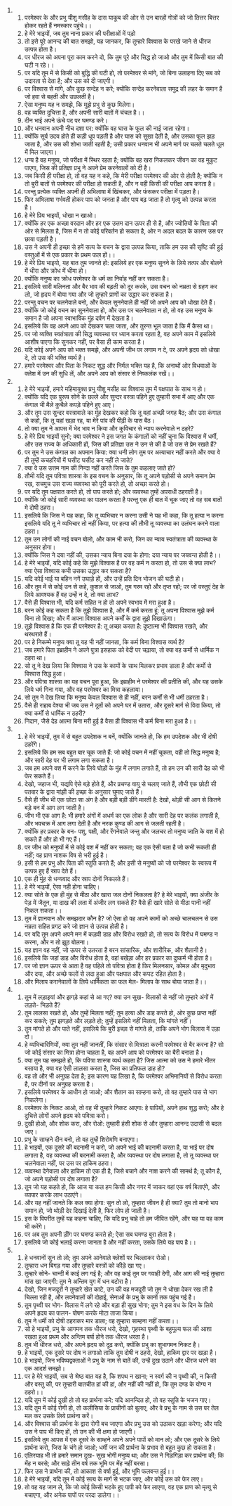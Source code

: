 <ol>
  <li>
    <ol>
      <li>परमेश्वर के और प्रभु यीशु मसीह के दास याकूब की ओर से उन बारहों गोत्रों को जो तित्तर बित्तर होकर रहते हैं नमस्कार पहुंचे।।</li>
      <li>हे मेरे भाइयों, जब तुम नाना प्रकार की परीक्षाओं में पड़ो</li>
      <li>तो इसे पूरे आनन्द की बात समझो, यह जानकर, कि तुम्हारे विश्वास के परखे जाने से धीरज उत्पन्न होता है।</li>
      <li>पर धीरज को अपना पूरा काम करने दो, कि तुम पूरे और सिद्ध हो जाओ और तुम में किसी बात की घटी न रहे।।</li>
      <li>पर यदि तुम में से किसी को बुद्धि की घटी हो, तो परमेश्वर से मांगे, जो बिना उलाहना दिए सब को उदारता से देता है; और उस को दी जाएगी।</li>
      <li>पर विश्वास से मांगे, और कुछ सन्देह न करे; क्योंकि सन्देह करनेवाला समुद्र की लहर के समान है जो हवा से बहती और उछलती है।</li>
      <li>ऐसा मनुष्य यह न समझे, कि मुझे प्रभु से कुछ मिलेगा।</li>
      <li>वह व्यक्ति दुचित्ता है, और अपनी सारी बातों में चंचल है।।</li>
      <li>दीन भाई अपने ऊंचे पद पर घमण्ड करे।</li>
      <li>और धनवान अपनी नीच दशा पर: क्योंकि वह घास के फूल की नाई जाता रहेगा।</li>
      <li>क्योंकि सूर्य उदय होते ही कड़ी धूप पड़ती है और घास को सुखा देती है, और उसका फूल झड़ जाता है, और उस की शोभा जाती रहती है; उसी प्रकार धनवान भी अपने मार्ग पर चलते चलते धूल में मिल जाएगा।</li>
      <li>धन्य है वह मनुष्य, जो परीक्षा में स्थिर रहता है; क्योंकि वह खरा निकलकर जीवन का वह मुकुट पाएगा, जिस की प्रतिज्ञा प्रभु ने अपने प्रेम करनेवालों को दी है।</li>
      <li>जब किसी ही परीक्षा हो, तो वह यह न कहे, कि मेरी परीक्षा परमेश्वर की ओर से होती है; क्योंकि न तो बुरी बातों से परमेश्वर की परीक्षा हो सकती है, और न वही किसी की परीक्षा आप करता है।</li>
      <li>परन्तु प्रत्येक व्यक्ति अपनी ही अभिलाषा में खिंचकर, और फंसकर परीक्षा में पड़ता है।</li>
      <li>फिर अभिलाषा गर्भवती होकर पाप को जनता है और पाप बढ़ जाता है तो मृत्यु को उत्पन्न करता है।</li>
      <li>हे मेरे प्रिय भाइयों, धोखा न खाओ।</li>
      <li>क्योंकि हर एक अच्छा वरदान और हर एक उत्तम दान ऊपर ही से है, और ज्योतियों के पिता की ओर से मिलता है, जिस में न तो कोई परिवर्तन हो सकता है, ओर न अदल बदल के कारण उस पर छाया पड़ती है।</li>
      <li>उस ने अपनी ही इच्छा से हमें सत्य के वचन के द्वारा उत्पन्न किया, ताकि हम उस की सृष्टि की हुई वस्तुओं में से एक प्रकार के प्रथम फल हों।।</li>
      <li>हे मेरे प्रिय भाइयो, यह बात तुम जानते हो: इसलिये हर एक मनुष्य सुनने के लिये तत्पर और बोलने में धीरा और क्रोध में धीमा हो।</li>
      <li>क्योंकि मनुष्य का क्रोध परमेश्वर के धर्म का निर्वाह नहीं कर सकता है।</li>
      <li>इसलिये सारी मलिनता और बैर भाव की बढ़ती को दूर करके, उस वचन को नम्रता से ग्रहण कर लो, जो हृदय में बोया गया और जो तुम्हारे प्राणों का उद्धार कर सकता है।</li>
      <li>परन्तु वचन पर चलनेवाले बनो, और केवल सुननेवाले ही नहीं जो अपने आप को धोखा देते हैं।</li>
      <li>क्योंकि जो कोई वचन का सुननेवाला हो, और उस पर चलनेवाला न हो, तो वह उस मनुष्य के समान है जो अपना स्वाभाविक मुंह दर्पण में देखता है।</li>
      <li>इसलिये कि वह अपने आप को देखकर चला जाता, और तुरन्त भूल जाता है कि मैं कैसा था।</li>
      <li>पर जो व्यक्ति स्वतंत्राता की सिद्ध व्यवस्था पर ध्यान करता रहता है, वह अपने काम में इसलिये आशीष पाएगा कि सुनकर नहीं, पर वैसा ही काम करता है।</li>
      <li>यदि कोई अपने आप को भक्त समझे, और अपनी जीभ पर लगाम न दे, पर अपने हृदय को धोखा दे, तो उस की भक्ति व्यर्थ है।</li>
      <li>हमारे परमेश्वर और पिता के निकट शुद्ध और निर्मल भक्ति यह है, कि अनाथों ओर विधवाओं के क्लेश में उन की सुधि लें, और अपने आप को संसार से निष्कलंक रखें।।</li>
    </ol>
  </li>
  <li>
    <ol>
      <li>हे मेरे भाइयों, हमारे महिमायुक्त प्रभु यीशु मसीह का विश्वास तुम में पक्षपात के साथ न हो।</li>
      <li>क्योंकि यदि एक पुरूष सोने के छल्ले और सुन्दर वस्त्रा पहिने हुए तुम्हारी सभा में आए और एक कंगाल भी मैले कुचैले कपड़े पहिने हुए आए।</li>
      <li>और तुम उस सुन्दर वस्त्रावाले का मुंह देखकर कहो कि तू वहां अच्छी जगह बैठ; और उस कंगाल से कहो, कि तू यहां खड़ा रह, या मेरे पांव की पीढ़ी के पास बैठ।</li>
      <li>तो क्या तुम ने आपस में भेद भाव न किया और कुविचार से न्याय करनेवाले न ठहरे?</li>
      <li>हे मेरे प्रिय भाइयों सुनो; क्या परमेश्वर ने इस जगत के कंगालों को नहीं चुना कि विश्वास में धर्मी, और उस राज्य के अधिकारी हों, जिस की प्रतिज्ञा उस ने उन से की है जो उस से प्रेम रखते हैं?</li>
      <li>पर तुम ने उस कंगाल का अपमान किया: क्या धनी लोग तुम पर अत्याचार नहीं करते और क्या वे ही तुम्हें कचहरियों में घसीट घसीट कर नहीं ले जाते?</li>
      <li>क्या वे उस उत्तम नाम की निन्दा नहीं करते जिस के तुम कहलाए जाते हो?</li>
      <li>तौभी यदि तुम पवित्रा शास्त्रा के इस वचन के अनुसार, कि तू अपने पड़ोसी से अपने समान प्रेम रख, सचमुच उस राज्य व्यवस्था को पूरी करते हो, तो अच्छा करते हो।</li>
      <li>पर यदि तुम पक्षपात करते हो, तो पाप करते हो; और व्यवस्था तुम्हें अपराधी ठहराती है।</li>
      <li>क्योंकि जो कोई सारी व्यवस्था का पालन करता है परन्तु एक ही बात में चूक जाए तो वह सब बातों मे दोषी ठहरा।</li>
      <li>इसलिये कि जिस ने यह कहा, कि तू व्यभिचार न करना उसी ने यह भी कहा, कि तू हत्या न करना इसलिये यदि तू ने व्यभिचार तो नहीं किया, पर हत्या की तौभी तू व्यवस्था का उलंघन करने वाला ठहरा।</li>
      <li>तुम उन लोगों की नाई वचन बोलो, और काम भी करो, जिन का न्याय स्वतंत्राता की व्यवस्था के अनुसार होगा।</li>
      <li>क्योंकि जिस ने दया नहीं की, उसका न्याय बिना दया के होगा: दया न्याय पर जयवन्त होती है।।</li>
      <li>हे मेरे भाइयों, यदि कोई कहे कि मुझे विश्वास है पर वह कर्म न करता हो, तो उस से क्या लाभ? क्या ऐसा विश्वास कभी उसका उद्धार कर सकता है?</li>
      <li>यदि कोई भाई या बहिन नगें उघाड़े हों, और उन्हें प्रति दिन भोजन की घटी हो।</li>
      <li>और तुम में से कोई उन से कहे, कुशल से जाओ, तुम गरम रहो और तृप्त रहो; पर जो वस्तुएं देह के लिये आवश्यक हैं वह उन्हें न दे, तो क्या लाभ?</li>
      <li>वैसे ही विश्वास भी, यदि कर्म सहित न हो तो अपने स्वभाव में मरा हुआ है।</li>
      <li>बरन कोई कह सकता है कि तुझे विश्वास है, और मैं कर्म करता हूं: तू अपना विश्वास मुझे कर्म बिना तो दिखा; और मैं अपना विश्वास अपने कर्मों के द्वारा तुझे दिखाऊंगा।</li>
      <li>तुझे विश्वास है कि एक ही परमेश्वर है: तू अच्छा करता है: दुष्टात्मा भी विश्वास रखते, और थरथराते हैं।</li>
      <li>पर हे निकम्मे मनुष्य क्या तू यह भी नहीं जानता, कि कर्म बिना विश्वास व्यर्थ है?</li>
      <li>जब हमारे पिता इब्राहीम ने अपने पुत्रा इसहाक को वेदी पर चढ़ाया, तो क्या वह कर्मो से धार्मिक न ठहरा था।</li>
      <li>सो तू ने देख लिया कि विश्वास ने उस के कामों के साथ मिलकर प्रभाव डाला है और कर्मो से विश्वास सिद्ध हुआ।</li>
      <li>और पवित्रा शास्त्रा का यह वचन पूरा हुआ, कि इब्राहीम ने परमेश्वर की प्रतीति की, और यह उसके लिये धर्म गिना गया, और वह परमेश्वर का मित्रा कहलाया।</li>
      <li>सो तुम ने देख लिया कि मनुष्य केवल विश्वास से ही नहीं, बरन कर्मों से भी धर्मी ठहरता है।</li>
      <li>वैसे ही राहाब वेश्या भी जब उस ने दूतों को अपने घर में उतारा, और दूसरे मार्ग से विदा किया, तो क्या कर्मों से धार्मिक न ठहरी?</li>
      <li>निदान, जैसे देह आत्मा बिना मरी हुई है वैसा ही विश्वास भी कर्म बिना मरा हुआ है।।</li>
    </ol>
  </li>
  <li>
    <ol>
      <li>हे मेरे भाइयों, तुम में से बहुत उपदेशक न बनें, क्योंकि जानते हो, कि हम उपदेशक और भी दोषी ठहरेंगे।</li>
      <li>इसलिये कि हम सब बहुत बार चूक जाते हैं: जो कोई वचन में नहीं चूकता, वही तो सिद्ध मनुष्य है; और सारी देह पर भी लगाम लगा सकता है।</li>
      <li>जब हम अपने वश में करने के लिये घोड़ों के मुंह में लगाम लगाते हैं, तो हम उन की सारी देह को भी फेर सकते हैं।</li>
      <li>देखो, जहाज भी, यद्यपि ऐसे बड़े होते हैं, और प्रचण्ड वायु से चलाए जाते हैं, तौभी एक छोटी सी पतवार के द्वारा मांझी की इच्छा के अनुसार घुमाए जाते हैं।</li>
      <li>वैसे ही जीभ भी एक छोटा सा अंग है और बड़ी बड़ी डींगे मारती है: देखो, थोड़ी सी आग से कितने बड़े बन में आग लग जाती है।</li>
      <li>जीभ भी एक आग है: भी हमारे अंगों में अधर्म का एक लोक है और सारी देह पर कलंक लगाती है, और भवचक्र में आग लगा देती है और नरक कुण्ड की आग से जलती रहती है।</li>
      <li>क्योंकि हर प्रकार के बन- पशु, पक्षी, और रेंगनेवाले जन्तु और जलचर तो मनुष्य जाति के वश में हो सकते हैं और हो भी गए हैं।</li>
      <li>पर जीभ को मनुष्यों में से कोई वश में नहीं कर सकता; वह एक ऐसी बला है जो कभी रूकती ही नहीं; वह प्राण नाशक विष से भरी हुई है।</li>
      <li>इसी से हम प्रभु और पिता की स्तुति करते हैं; और इसी से मनुष्यों को जो परमेश्वर के स्वरूप में उत्पन्न हुए हैं स्राप देते हैं।</li>
      <li>एक ही मुंह से धन्यवाद और स्राप दोनों निकलते हैं।</li>
      <li>हे मेरे भाइयों, ऐसा नही होना चाहिए।</li>
      <li>क्या सोते के एक ही मुंह से मीठा और खारा जल दोनों निकलता है? हे मेरे भाइयों, क्या अंजीर के पेड़ में जैतून, या दाख की लता में अंजीर लग सकते हैं? वैसे ही खारे सोते से मीठा पानी नहीं निकल सकता।।</li>
      <li>तुम में ज्ञानवान और समझदार कौन है? जो ऐसा हो वह अपने कामों को अच्छे चालचलन से उस नम्रता सहित प्रगट करे जो ज्ञान से उत्पन्न होती है।</li>
      <li>पर यदि तुम अपने अपने मन में कड़वी डाह और विरोध रखते हो, तो सत्य के विरोध में घमण्ड न करना, और न तो झूठ बोलना।</li>
      <li>यह ज्ञान वह नहीं, जो ऊपर से उतरता है बरन सांसारिक, और शारीरिक, और शैतानी है।</li>
      <li>इसलिये कि जहां डाह और विरोध होता है, वहां बखेड़ा और हर प्रकार का दुष्कर्म भी होता है।</li>
      <li>पर जो ज्ञान ऊपर से आता है वह पहिले तो पवित्रा होता है फिर मिलनसार, कोमल और मृदुभाव और दया, और अच्छे फलों से लदा हुआ और पक्षपात और कपट रहित होता है।</li>
      <li>और मिलाप करानेवालों के लिये धार्मिकता का फल मेल- मिलाप के साथ बोया जाता है।।</li>
    </ol>
  </li>
  <li>
    <ol>
      <li>तुम में लड़ाइयां और झगड़े कहां से आ गए? क्या उन सुख- विलासों से नहीं जो तुम्हारे अंगों में लड़ते- भिड़ते हैं?</li>
      <li>तुम लालसा रखते हो, और तुम्हें मिलता नहीं; तुम हत्या और डाह करते हो, ओर कुछ प्राप्त नहीं कर सकते; तुम झगड़ते और लड़ते हो; तुम्हें इसलिये नहीं मिलता, कि मांगते नहीं।</li>
      <li>तुम मांगते हो और पाते नहीं, इसलिये कि बुरी इच्छा से मांगते हो, ताकि अपने भोग विलास में उड़ा दो।</li>
      <li>हे व्यभिचारिणियों, क्या तुम नहीं जानतीं, कि संसार से मित्राता करनी परमेश्वर से बैर करना है? सो जो कोई संसार का मित्रा होना चाहता है, वह अपने आप को परमेश्वर का बैरी बनाता है।</li>
      <li>क्या तुम यह समझते हो, कि पवित्रा शास्त्रा व्यर्थ कहता है? जिस आत्मा को उस ने हमारे भीतर बसाया है, क्या वह ऐसी लालसा करता है, जिस का प्रतिफल डाह हो?</li>
      <li>वह तो और भी अनुग्रह देता है; इस कारण यह लिखा है, कि परमेश्वर अभिमानियों से विरोध करता है, पर दीनों पर अनुग्रह करता है।</li>
      <li>इसलिये परमेश्वर के आधीन हो जाओ; और शैतान का साम्हना करो, तो वह तुम्हारे पास से भाग निकलेगा।</li>
      <li>परमेश्वर के निकट आओ, तो वह भी तुम्हारे निकट आएगा: हे पापियों, अपने हाथ शुद्ध करो; और हे दुचित्ते लोगों अपने हृदय को पवित्रा करो।</li>
      <li>दुखी होओ, और शोक करा, और रोओ: तुम्हारी हंसी शोक से और तुम्हारा आनन्द उदासी से बदल जाए।</li>
      <li>प्रभु के साम्हने दीन बनो, तो वह तुम्हें शिरोमणि बनाएगा।</li>
      <li>हे भाइयों, एक दूसरे की बदनामी न करो, जो अपने भाई की बदनामी करता है, या भाई पर दोष लगाता है, वह व्यवस्था की बदनामी करता है, और व्यवस्था पर दोष लगाता है, तो तू व्यवस्था पर चलनेवाला नहीं, पर उस पर हाकिम ठहरा।</li>
      <li>व्यवस्था देनेवाला और हाकिम तो एक ही है, जिसे बचाने और नाश करने की सामर्थ है; तू कौन है, जो अपने पड़ोसी पर दोष लगाता है?</li>
      <li>तुम जो यह कहते हो, कि आज या कल हम किसी और नगर में जाकर वहां एक वर्ष बिताएंगे, और व्यापार करके लाभ उठाएंगे।</li>
      <li>और यह नहीं जानते कि कल क्या होगा: सुन तो लो, तुम्हारा जीवन है ही क्या? तुम तो मानो भाप समान हो, जो थोड़ी देर दिखाई देती है, फिर लोप हो जाती है।</li>
      <li>इस के विपरीत तुम्हें यह कहना चाहिए, कि यदि प्रभु चाहे तो हम जीवित रहेंगे, और यह या वह काम भी करेंगे।</li>
      <li>पर अब तुम अपनी ड़ींग पर घमण्ड करते हो; ऐसा सब घमण्ड बुरा होता है।</li>
      <li>इसलिये जो कोई भलाई करना जानता है और नहीं करता, उसके लिये यह पाप है।।</li>
    </ol>
  </li>
  <li>
    <ol>
      <li>हे धनवानों सुन तो लो; तुम अपने आनेवाले क्लेशों पर चिल्लाकर रोओ।</li>
      <li>तुम्हारा धन बिगड़ गया और तुम्हारे वस्त्रों को कीड़े खा गए।</li>
      <li>तुम्हारे सोने- चान्दी में काई लग गई है; और वह काई तुम पर गवाही देगी, और आग की नाई तुम्हारा मांस खा जाएगी: तुम ने अन्तिम युग में धन बटोरा है।</li>
      <li>देखो, जिन मजदूरों ने तुम्हारे खेत काटे, उन की वह मजदूरी जो तुम ने धोखा देकर रख ली है चिल्ला रही है, और लवनेवालों की दोहाई, सेनाओं के प्रभु के कानों तक पहुंच गई है।</li>
      <li>तुम पृथ्वी पर भोग- विलास में लगे रहे और बड़ा ही सुख भोगा; तुम ने इस वध के दिन के लिये अपने हृदय का पालन- पोषण करके मोटा ताजा किया।</li>
      <li>तुम ने धर्मी को दोषी ठहराकर मार डाला; वह तुम्हारा साम्हना नहीं करता।।</li>
      <li>सो हे भाइयों, प्रभु के आगमन तक धीरज धरो, देखो, गृहस्था पृथ्वी के बहुमूल्य फल की आशा रखता हुआ प्रथम और अन्तिम वर्षा होने तक धीरज धरता है।</li>
      <li>तुम भी धीरज धरो, और अपने हृदय को दृढ़ करो, क्योंकि प्रभु का शुभागमन निकट है।</li>
      <li>हे भाइयों, एक दूसरे पर दोष न लगाओ ताकि तुम दोषी न ठहरो, देखो, हाकिम द्वार पर खड़ा है।</li>
      <li>हे भाइयो, जिन भविष्यद्वक्ताओं ने प्रभु के नाम से बातें की, उन्हें दुख उठाने और धीरज धरने का एक आदर्श समझो।</li>
      <li>पर हे मेरे भाइयों, सब से श्रेष्ठ बात यह है, कि शपथ न खाना; न स्वर्ग की न पृथ्वी की, न किसी और वस्तु की, पर तुम्हारी बातचीत हां की हां, और नहीं की नहीं हो, कि तुम दण्ड के योग्य न ठहरो।।</li>
      <li>यदि तुम में कोई दुखी हो तो वह प्रार्थना करे: यदि आनन्दित हो, तो वह स्तुति के भजन गाए।</li>
      <li>यदि तुम में कोई रोगी हो, तो कलीसिया के प्राचीनों को बुलाए, और वे प्रभु के नाम से उस पर तेल मल कर उसके लिये प्रार्थना करें।</li>
      <li>और विश्वास की प्रार्थना के द्वारा रोगी बच जाएगा और प्रभु उस को उठाकर खड़ा करेगा; और यदि उस ने पाप भी किए हों, तो उन की भी क्षमा हो जाएगी।</li>
      <li>इसलिये तुम आपस में एक दूसरे के साम्हने अपने अपने पापों को मान लो; और एक दूसरे के लिये प्रार्थना करो, जिस के चंगे हो जाओ; धर्मी जन की प्रार्थना के प्रभाव से बहुत कुछ हो सकता है।</li>
      <li>एलिरयाह भी तो हमारे समान दुख- सुख भोगी मनुष्य था; और उस ने गिड़गिड़ा कर प्रार्थना की; कि मेंह न बरसे; और साढ़े तीन वर्ष तक भूमि पर मेंह नहीं बरसा।</li>
      <li>फिर उस ने प्रार्थना की, तो आकाश से वर्षा हुई, और भूमि फलवन्त हुई।।</li>
      <li>हे मेरे भाइयों, यदि तुम में कोई सत्य के मार्ग से भटक जाए, और कोई उस को फेर लाए।</li>
      <li>तो वह यह जान ले, कि जो कोई किसी भटके हुए पापी को फेर लाएगा, वह एक प्राण को मृत्यु से बचाएगा, और अनेक पापों पर परदा डालेगा।।</li>
    </ol>
  </li>
</ol>